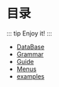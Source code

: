 # 目录
::: tip
Enjoy it!
:::
* [DataBase](/DataBase/)
* [Grammar](/Grammar/)
* [Guide](/Guide/)
* [Menus](/Menus/)
* [examples](/examples/)